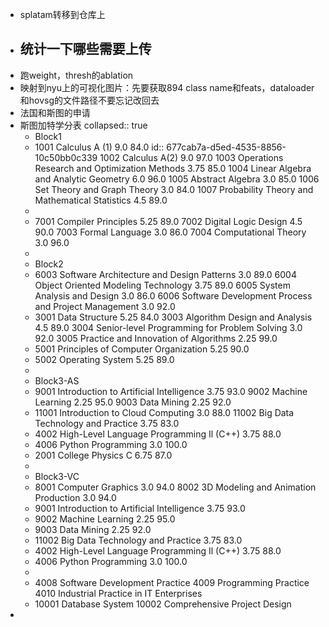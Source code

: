 - splatam转移到仓库上
- 统计一下哪些需要上传
	-
- 跑weight，thresh的ablation
- 映射到nyu上的可视化图片：先要获取894 class name和feats，dataloader和hovsg的文件路径不要忘记改回去
- 法国和斯图的申请
- 斯图加特学分表
  collapsed:: true
	- Block1
	- 1001 Calculus A (1) 9.0 84.0
	  id:: 677cab7a-d5ed-4535-8856-10c50bb0c339
	  1002 Calculus A(2) 9.0 97.0
	  1003 Operations Research and Optimization Methods 3.75 85.0
	  1004 Linear Algebra and Analytic Geometry 6.0 96.0
	  1005 Abstract Algebra 3.0 85.0
	  1006 Set Theory and Graph Theory 3.0 84.0
	  1007 Probability Theory and Mathematical Statistics 4.5 89.0
	-
	- 7001 Compiler Principles 5.25 89.0
	  7002 Digital Logic Design 4.5 90.0
	  7003 Formal Language 3.0 86.0
	  7004 Computational Theory 3.0 96.0
	-
	- Block2
	- 6003 Software Architecture and Design Patterns 3.0 89.0
	  6004 Object Oriented Modeling Technology 3.75 89.0
	  6005 System Analysis and Design 3.0 86.0
	  6006 Software Development Process and Project Management 3.0 92.0
	- 3001 Data Structure 5.25 84.0
	  3003 Algorithm Design and Analysis 4.5 89.0
	  3004 Senior-level Programming for Problem Solving 3.0 92.0
	  3005 Practice and Innovation of Algorithms 2.25 99.0
	- 5001 Principles of Computer Organization 5.25 90.0
	- 5002 Operating System 5.25 89.0
	-
	- Block3-AS
	- 9001 Introduction to Artificial Intelligence 3.75 93.0
	  9002 Machine Learning 2.25 95.0
	  9003 Data Mining 2.25 92.0
	- 11001 Introduction to Cloud Computing 3.0 88.0
	  11002 Big Data Technology and Practice 3.75 83.0
	- 4002 High-Level Language Programming Il (C++) 3.75 88.0
	- 4006 Python Programming 3.0 100.0
	- 2001 College Physics C 6.75 87.0
	-
	- Block3-VC
	- 8001 Computer Graphics 3.0 94.0
	  8002 3D Modeling and Animation Production 3.0 94.0
	- 9001 Introduction to Artificial Intelligence 3.75 93.0
	- 9002 Machine Learning 2.25 95.0
	- 9003 Data Mining 2.25 92.0
	- 11002 Big Data Technology and Practice 3.75 83.0
	- 4002 High-Level Language Programming Il (C++) 3.75 88.0
	- 4006 Python Programming 3.0 100.0
	-
	- 4008 Software Development Practice
	  4009 Programming Practice
	  4010 Industrial Practice in IT Enterprises
	- 10001 Database System
	  10002 Comprehensive Project Design
-